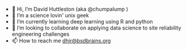 - 👋 Hi, I’m David Huttleston (aka @chumpalump )
- 👀 I’m a science lovin' unix geek
- 🌱 I’m currently learning deep learning using R and python
- 💞️ I’m looking to collaborate on applying data science to site reliability engineering challenges
- 📫 How to reach me dhjr@bsdbrains.org

<!---
chumpalump/chumpalump is a ✨ special ✨ repository because its `README.md` (this file) appears on your GitHub profile.
You can click the Preview link to take a look at your changes.
--->
